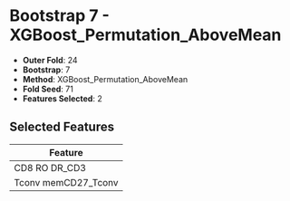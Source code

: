 # Bootstrap 7 - XGBoost_Permutation_AboveMean

- **Outer Fold**: 24
- **Bootstrap**: 7
- **Method**: XGBoost_Permutation_AboveMean
- **Fold Seed**: 71
- **Features Selected**: 2

## Selected Features

| Feature |
|---------|
| CD8 RO DR_CD3 |
| Tconv memCD27_Tconv |
